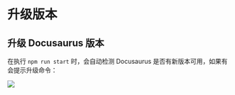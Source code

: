 # 升级版本

## 升级 Docusaurus 版本

在执行 `npm run start` 时，会自动检测 Docusaurus 是否有新版本可用，如果有会提示升级命令：

![](https://image-host-1251893006.cos.ap-chengdu.myqcloud.com/2024%2F04%2F08%2F20240408204828.png)
